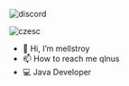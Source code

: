 ![discord](https://discord.c99.nl/widget/theme-3/794268186010714184.png)

![czesc](https://github-readme-stats.vercel.app/api?username=qlnn&hide=contribs&count_private=true&show_icons=true)

- 👋 Hi, I’m mellstroy
- 📫 How to reach me qlnus
- 💻 Java Developer
